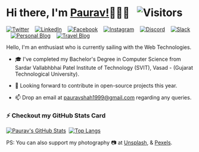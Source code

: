 # Hi there, I'm [Paurav!](https://paurav11.github.io)👋👨‍💻 &nbsp; ![Visitors](https://komarev.com/ghpvc/?username=paurav11&color=green)

[![Twitter][1.1]][1] &nbsp;&nbsp; [![LinkedIn][1.2]][2] &nbsp;&nbsp; [![Facebook][1.3]][3] &nbsp;&nbsp; [![Instagram][1.4]][4] &nbsp;&nbsp; [![Discord][1.5]][5] &nbsp;&nbsp; [![Slack][1.6]][6] &nbsp;&nbsp; [![Personal Blog][1.7]][7] &nbsp;&nbsp; [![Travel Blog][1.8]][8]

[1.1]: https://www.dropbox.com/s/t50jmxb1i4jsid3/Twitter.png?raw=1
[1.2]: https://www.dropbox.com/s/tji4pi6ieyf2ksj/LinkedIn.png?raw=1
[1.3]: https://www.dropbox.com/s/nzwuss8k3ndo7xz/Facebook.png?raw=1
[1.4]: https://www.dropbox.com/s/qbvbzr2a8nfpjfw/Instagram.png?raw=1
[1.5]: https://www.dropbox.com/s/0i66whjlr25vqnn/Discord.png?raw=1
[1.6]: https://www.dropbox.com/s/vu36ofijsal93kq/Slack.png?raw=1
[1.7]: https://www.dropbox.com/s/qdvslw3a139sx22/WordPress.png?raw=1
[1.8]: https://www.dropbox.com/s/neu4c8o3lzthhgf/Blogger.png?raw=1

[1]: https://www.twitter.com/PauravNShah
[2]: https://www.linkedin.com/in/paurav11
[3]: https://www.facebook.com/paurav.shah.11
[4]: https://www.instagram.com/paurav_11/
[5]: https://discord.gg/66rZ2WAFtB
[6]: https://join.slack.com/t/newworkspace-ba45629/shared_invite/zt-qp7459mt-jX~ehwPkpE2UVC07cYZC7Q
[7]: https://shahpaurav.wordpress.com
[8]: https://ps-travelxp.blogspot.com


Hello, I'm an enthusiast who is currently sailing with the Web Technologies.

- 🎓 I've completed my Bachelor's Degree in Computer Science from Sardar Vallabhbhai Patel Institute of Technology (SVIT), Vasad - (Gujarat Technological University).

<!--- 💻 I'm currently exploring HTML, CSS, JavaScript, Angular.js, React.js, PHP, Node.js, and WordPress.-->

- 🔭 Looking forward to contribute in open-source projects this year.

- 📫 Drop an email at pauravshah1999@gmail.com regarding any queries.

### ⚡ Checkout my GitHub Stats Card

[![Paurav's GitHub Stats](https://github-readme-stats.vercel.app/api?username=paurav11&show_icons=true&theme=merko)](https://github.com/anuraghazra/github-readme-stats) &nbsp;[![Top Langs](https://github-readme-stats.vercel.app/api/top-langs/?username=paurav11&layout=compact&theme=merko&langs_count=10)](https://github.com/anuraghazra/github-readme-stats)


PS: You can also support my photography 📷 at [Unsplash](https://www.unsplash.com/@pauravshah), & [Pexels](https://www.pexels.com/@paurav-shah-11921304).


<!--
**paurav11/paurav11** is a ✨ _special_ ✨ repository because its `README.md` (this file) appears on your GitHub profile.

Here are some ideas to get you started:

- 🔭 I’m currently working on ...
- 🌱 I’m currently learning ...
- 👯 I’m looking to collaborate on ...
- 🤔 I’m looking for help with ...
- 💬 Ask me about ...
- 📫 How to reach me: ...
- 😄 Pronouns: ...
- ⚡ Fun fact: ...
-->
